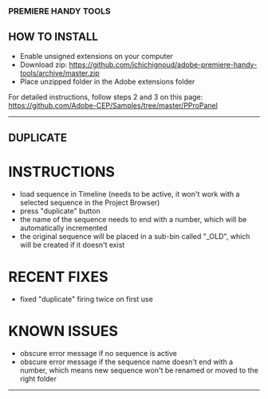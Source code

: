 ### PREMIERE HANDY TOOLS

## HOW TO INSTALL
- Enable unsigned extensions on your computer
- Download zip: https://github.com/jchichignoud/adobe-premiere-handy-tools/archive/master.zip
- Place unzipped folder in the Adobe extensions folder

For detailed instructions, follow steps 2 and 3 on this page: https://github.com/Adobe-CEP/Samples/tree/master/PProPanel

---

## DUPLICATE
# INSTRUCTIONS
- load sequence in Timeline (needs to be active, it won't work with a selected sequence in the Project Browser)
- press "duplicate" button
- the name of the sequence needs to end with a number, which will be automatically incremented
- the original sequence will be placed in a sub-bin called "_OLD", which will be created if it doesn't exist

# RECENT FIXES
- fixed "duplicate" firing twice on first use

# KNOWN ISSUES
- obscure error message if no sequence is active
- obscure error message if the sequence name doesn't end with a number, which means new sequence won't be renamed or moved to the right folder

---